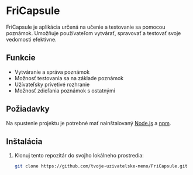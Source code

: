 # FriCapsule

FriCapsule je aplikácia určená na učenie a testovanie sa pomocou poznámok. Umožňuje používateľom vytvárať, spravovať a testovať svoje vedomosti efektívne.

## Funkcie

- Vytváranie a správa poznámok
- Možnosť testovania sa na základe poznámok
- Užívateľsky prívetivé rozhranie
- Možnosť zdieľania poznámok s ostatnými

## Požiadavky

Na spustenie projektu je potrebné mať nainštalovaný [Node.js](https://nodejs.org/) a [npm](https://www.npmjs.com/).

## Inštalácia

1. Klonuj tento repozitár do svojho lokálneho prostredia:

   ```bash
   git clone https://github.com/tvoje-uzivatelske-meno/FriCapsule.git
